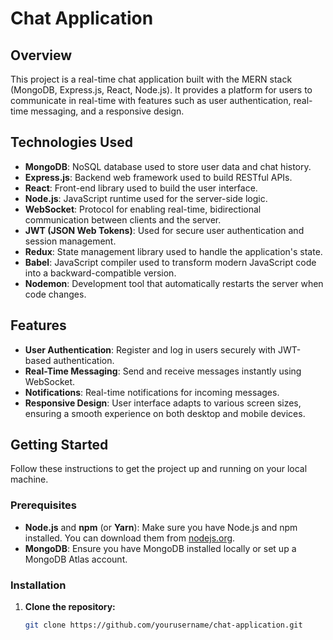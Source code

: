 # Chat Application

## Overview

This project is a real-time chat application built with the MERN stack (MongoDB, Express.js, React, Node.js). It provides a platform for users to communicate in real-time with features such as user authentication, real-time messaging, and a responsive design.

## Technologies Used

- **MongoDB**: NoSQL database used to store user data and chat history.
- **Express.js**: Backend web framework used to build RESTful APIs.
- **React**: Front-end library used to build the user interface.
- **Node.js**: JavaScript runtime used for the server-side logic.
- **WebSocket**: Protocol for enabling real-time, bidirectional communication between clients and the server.
- **JWT (JSON Web Tokens)**: Used for secure user authentication and session management.
- **Redux**: State management library used to handle the application's state.
- **Babel**: JavaScript compiler used to transform modern JavaScript code into a backward-compatible version.
- **Nodemon**: Development tool that automatically restarts the server when code changes.

## Features

- **User Authentication**: Register and log in users securely with JWT-based authentication.
- **Real-Time Messaging**: Send and receive messages instantly using WebSocket.
- **Notifications**: Real-time notifications for incoming messages.
- **Responsive Design**: User interface adapts to various screen sizes, ensuring a smooth experience on both desktop and mobile devices.

## Getting Started

Follow these instructions to get the project up and running on your local machine.

### Prerequisites

- **Node.js** and **npm** (or **Yarn**): Make sure you have Node.js and npm installed. You can download them from [nodejs.org](https://nodejs.org/).
- **MongoDB**: Ensure you have MongoDB installed locally or set up a MongoDB Atlas account.

### Installation

1. **Clone the repository:**

   ```bash
   git clone https://github.com/yourusername/chat-application.git
